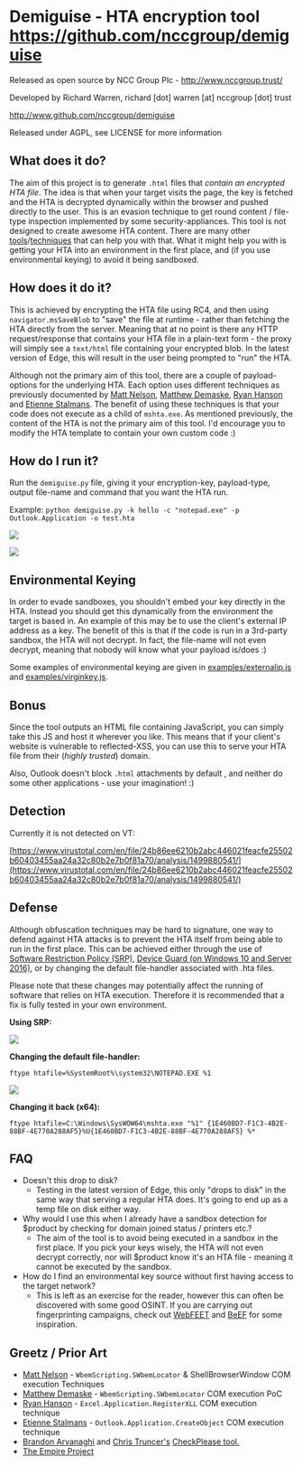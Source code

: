 # Demiguise - HTA encryption tool https://github.com/nccgroup/demiguise

Released as open source by NCC Group Plc - http://www.nccgroup.trust/

Developed by Richard Warren, richard [dot] warren [at] nccgroup [dot] trust

http://www.github.com/nccgroup/demiguise

Released under AGPL, see LICENSE for more information

## What does it do? ##

The aim of this project is to generate `.html` files that *contain an encrypted HTA file*. The idea is that when your target visits the page, the key is fetched and the HTA is decrypted dynamically within the browser and pushed directly to the user. This is an evasion technique to get round content / file-type inspection implemented by some security-appliances. This tool is not designed to create awesome HTA content. There are many other [tools](https://github.com/vysec/morphHTA "morphHTA")/[techniques](https://github.com/subTee/Shellcode-Via-HTA "Shellcode-Via-HTA") that can help you with that. What it might help you with is getting your HTA into an environment in the first place, and (if you use environmental keying) to avoid it being sandboxed.

## How does it do it? ##

This is achieved by encrypting the HTA file using RC4, and then using `navigator.msSaveBlob` to "save" the file at runtime - rather than fetching the HTA directly from the server. Meaning that at no point is there any HTTP request/response that contains your HTA file in a plain-text form - the proxy will simply see a `text/html` file containing your encrypted blob. In the latest version of Edge, this will result in the user being prompted to "run" the HTA.

Although not the primary aim of this tool, there are a couple of payload-options for the underlying HTA. Each option uses different techniques as previously documented by [Matt Nelson](https://twitter.com/enigma0x3/status/870810601483894784 "Matt Nelson"), [Matthew Demaske](https://github.com/MatthewDemaske/ThreatHuntingStuff/tree/master/HTAtricks "Matthew Demaske"), [Ryan Hanson](https://twitter.com/ryHanson) and [Etienne Stalmans](https://twitter.com/_staaldraad/status/889171980641021954 "Etienne Stalmans"). The benefit of using these techniques is that your code does not execute as a child of `mshta.exe`. As mentioned previously, the content of the HTA is not the primary aim of this tool. I'd encourage you to modify the HTA template to contain your own custom code :)

## How do I run it? ##

Run the `demiguise.py` file, giving it your encryption-key, payload-type, output file-name and command that you want the HTA run.

Example: ```python demiguise.py -k hello -c "notepad.exe" -p Outlook.Application -o test.hta```

![](https://media.giphy.com/media/l1J3HdXkbCCe7sqWY/giphy.gif)

![](https://media.giphy.com/media/l0IylM6alcr7PwEyk/giphy.gif)

## Environmental Keying ##

In order to evade sandboxes, you shouldn't embed your key directly in the HTA. Instead you should get this dynamically from the environment the target is based in. An example of this may be to use the client's external IP address as a key. The benefit of this is that if the code is run in a 3rd-party sandbox, the HTA will not decrypt. In fact, the file-name will not even decrypt, meaning that nobody will know what your payload is/does :)

Some examples of environmental keying are given in [examples/externalip.js](examples/externalip.js) and [examples/virginkey.js](examples/virginkey.js).

## Bonus ##

Since the tool outputs an HTML file containing JavaScript, you can simply take this JS and host it wherever you like. This means that if your client's website is vulnerable to reflected-XSS, you can use this to serve your HTA file from their (*highly trusted*) domain.

Also, Outlook doesn't block `.html` attachments by default , and neither do some other applications - use your imagination! :)

## Detection ##

Currently it is not detected on VT:

[https://www.virustotal.com/en/file/24b86ee6210b2abc446021feacfe25502b60403455aa24a32c80b2e7b0f81a70/analysis/1499880541/](https://www.virustotal.com/en/file/24b86ee6210b2abc446021feacfe25502b60403455aa24a32c80b2e7b0f81a70/analysis/1499880541/)

## Defense ##

Although obfuscation techniques may be hard to signature, one way to defend against HTA attacks is to prevent the HTA itself from being able to run in the first place. This can be achieved either through the use of [Software Restriction Policy (SRP)](https://technet.microsoft.com/en-us/library/cc734043(v=ws.10).aspx), [Device Guard (on Windows 10 and Server 2016)](https://technet.microsoft.com/en-us/library/cc734043(v=ws.10).aspx), or by changing the default file-handler associated with .hta files.

Please note that these changes may potentially affect the running of software that relies on HTA execution. Therefore it is recommended that a fix is fully tested in your own environment.

**Using SRP:**

![](https://media.giphy.com/media/3oKIPwzrm6okTJwcEM/giphy.gif)

**Changing the default file-handler:**

    ftype htafile=%SystemRoot%\system32\NOTEPAD.EXE %1

![](https://media.giphy.com/media/xUOrwiKh5KcKMYl89q/giphy.gif)

**Changing it back (x64):**

    ftype htafile=C:\Windows\SysWOW64\mshta.exe "%1" {1E460BD7-F1C3-4B2E-88BF-4E770A288AF5}%U{1E460BD7-F1C3-4B2E-88BF-4E770A288AF5} %*

## FAQ ##

- Doesn't this drop to disk?
	- Testing in the latest version of Edge, this only "drops to disk" in the same way that serving a regular HTA does. It's going to end up as a temp file on disk either way.
- Why would I use this when I already have a sandbox detection for $product by checking for domain joined status / printers etc.?
	- The aim of the tool is to avoid being executed in a sandbox in the first place. If you pick your keys wisely, the HTA will not even decrypt correctly, nor will $product know it's an HTA file - meaning it cannot be executed by the sandbox.
- How do I find an environmental key source without first having access to the target network?
	- This is left as an exercise for the reader, however this can often be discovered with some good OSINT. If you are carrying out fingerprinting campaigns, check out [WebFEET](https://github.com/nccgroup/WebFEET "WebFEET") and [BeEF](https://github.com/beefproject/beef/wiki/Network-Discovery#get-http-servers "BeEF") for some inspiration.

## Greetz / Prior Art ##

- [Matt Nelson](https://twitter.com/enigma0x3 "Matt Nelson") - `WbemScripting.SWbemLocator` & ShellBrowserWindow COM execution Techniques
- [Matthew Demaske](https://github.com/MatthewDemaske/ThreatHuntingStuff/tree/master/HTAtricks) - `WbemScripting.SWbemLocator` COM execution PoC
- [Ryan Hanson](https://gist.github.com/ryhanson/227229866af52e2d963cf941af135a52) - `Excel.Application.RegisterXLL` COM execution technique
- [Etienne Stalmans](https://twitter.com/_staaldraad/status/889171980641021954) - `Outlook.Application.CreateObject` COM execution technique
- [Brandon Arvanaghi](https://twitter.com/arvanaghi) and [Chris Truncer's](https://twitter.com/christruncer) [CheckPlease tool.](https://github.com/Arvanaghi/CheckPlease)
- [The Empire Project](https://github.com/EmpireProject/Empire)



